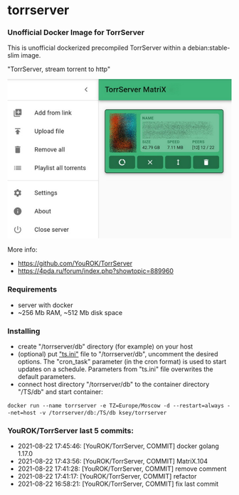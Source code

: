 # torrserver
### Unofficial Docker Image for TorrServer

This is unofficial dockerized precompiled TorrServer within a debian:stable-slim image.

"TorrServer, stream torrent to http"

![TorrServer](https://raw.githubusercontent.com/MrKsey/torrserver/master/ts.jpg)

More info:
- https://github.com/YouROK/TorrServer
- https://4pda.ru/forum/index.php?showtopic=889960

### Requirements

* server with docker
* ~256 Mb RAM, ~512 Mb disk space 

### Installing

- сreate "/torrserver/db" directory (for example) on your host
- (optional) put ["ts.ini"](https://raw.githubusercontent.com/MrKsey/torrserver/master/ts.ini) file to "/torrserver/db", uncomment the desired options. The "cron_task" parameter (in the cron format) is used to start updates on a schedule. Parameters from "ts.ini" file overwrites the default parameters.
- connect host directory "/torrserver/db" to the container directory "/TS/db" and start container:
```
docker run --name torrserver -e TZ=Europe/Moscow -d --restart=always --net=host -v /torrserver/db:/TS/db ksey/torrserver
```











































































































































































































































































### YouROK/TorrServer last 5 commits:
* 2021-08-22 17:45:46: [YouROK/TorrServer, COMMIT] docker golang 1.17.0
* 2021-08-22 17:43:56: [YouROK/TorrServer, COMMIT] MatriX.104
* 2021-08-22 17:41:28: [YouROK/TorrServer, COMMIT] remove comment
* 2021-08-22 17:41:17: [YouROK/TorrServer, COMMIT] refactor
* 2021-08-22 16:58:21: [YouROK/TorrServer, COMMIT] fix last commit
